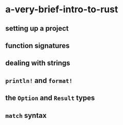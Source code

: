 # a-very-brief-intro-to-rust

## setting up a project

## function signatures

## dealing with strings

## `println!` and `format!`

## the `Option` and `Result` types

## `match` syntax

